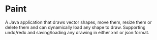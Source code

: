 # Paint
A Java application that draws vector shapes, move them, resize them or delete them and can dynamically
load any shape to draw. Supporting undo/redo and saving/loading any drawing in either xml or json
format.

